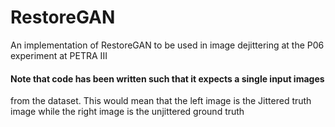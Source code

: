 # RestoreGAN
An implementation of RestoreGAN to be used in image dejittering at the P06 experiment at PETRA III

#### Note that code has been written such that it expects a single input images
from the dataset. This would mean that the left image is the Jittered truth image
while the right image is the unjittered ground truth
